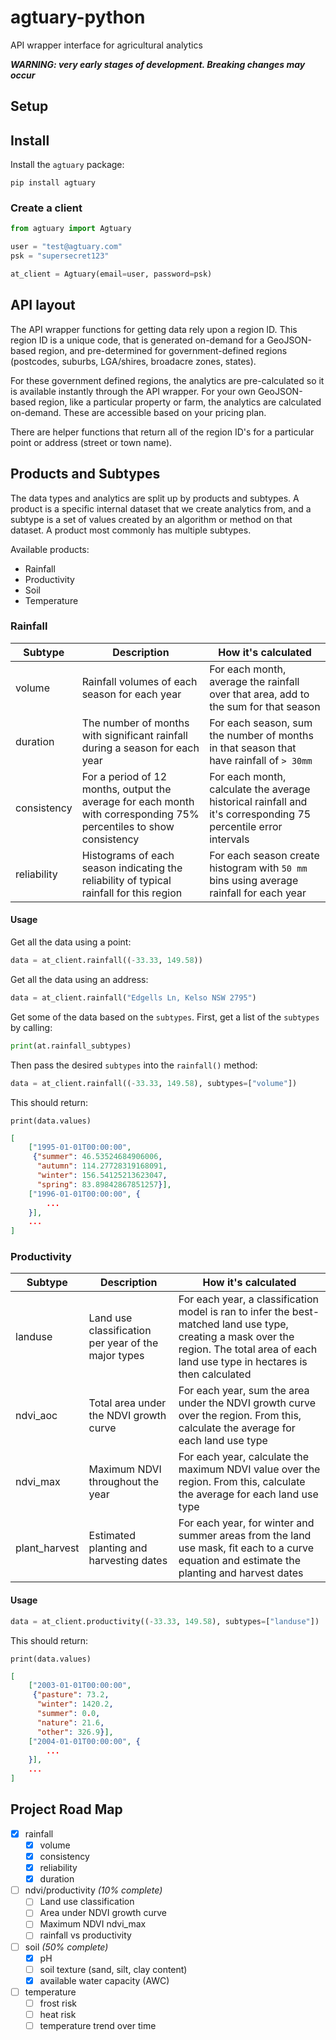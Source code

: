 # agtuary-python

API wrapper interface for agricultural analytics 

***WARNING: very early stages of development. Breaking changes may occur***

## Setup

## Install

Install the `agtuary` package:

```
pip install agtuary
```

### Create a client


```python
from agtuary import Agtuary

user = "test@agtuary.com"
psk = "supersecret123"

at_client = Agtuary(email=user, password=psk)
```

## API layout

The API wrapper functions for getting data rely upon a region ID. This region ID is a unique code, that is generated on-demand for a GeoJSON-based region, and pre-determined for government-defined regions (postcodes, suburbs, LGA/shires, broadacre zones, states). 

For these government defined regions, the analytics are pre-calculated so it is available instantly through the API wrapper. For your own GeoJSON-based region, like a particular property or farm, the analytics are calculated on-demand. These are accessible based on your pricing plan.

There are helper functions that return all of the region ID's for a particular point or address (street or town name).


## Products and Subtypes

The data types and analytics are split up by products and subtypes. A product is a specific internal dataset that we create analytics from, and a subtype is a set of values created by an algorithm or method on that dataset. A product most commonly has multiple subtypes.

Available products:

- Rainfall
- Productivity
- Soil
- Temperature

### Rainfall


|Subtype|Description|How it's calculated|
|---|---|---|
|volume|Rainfall volumes of each season for each year|For each month, average the rainfall over that area, add to the sum for that season|
|duration|The number of months with significant rainfall during a season for each year|For each season, sum the number of months in that season that have rainfall of `> 30mm`|
consistency|For a period of 12 months, output the average for each month with corresponding 75% percentiles to show consistency|For each month, calculate the average historical rainfall and it's corresponding 75 percentile error intervals|
|reliability|Histograms of each season indicating the reliability of typical rainfall for this region|For each season create  histogram with `50 mm` bins using average rainfall for each year|

#### Usage

Get all the data using a point:

```python
data = at_client.rainfall((-33.33, 149.58))
```

Get all the data using an address:

```python
data = at_client.rainfall("Edgells Ln, Kelso NSW 2795")
```

Get some of the data based on the `subtypes`. First, get a list of the `subtypes` by calling:

```python
print(at.rainfall_subtypes)
```

Then pass the desired `subtypes` into the `rainfall()` method:

```python
data = at_client.rainfall((-33.33, 149.58), subtypes=["volume"])
```

This should return:

`print(data.values)`

```json
[
    ["1995-01-01T00:00:00",
     {"summer": 46.53524684906006,
      "autumn": 114.27728319168091,
      "winter": 156.54125213623047,
      "spring": 83.89842867851257}],
    ["1996-01-01T00:00:00", {
        ...
    }],
    ...
]
```

### Productivity

|Subtype|Description|How it's calculated|
|---|---|---|
|landuse|Land use classification per year of the major types|For each year, a classification model is ran to infer the best-matched land use type, creating a mask over the region. The total area of each land use type in hectares is then calculated |
|ndvi_aoc|Total area under the NDVI growth curve|For each year, sum the area under the NDVI growth curve over the region. From this, calculate the average for each land use type|
|ndvi_max|Maximum NDVI throughout the year|For each year, calculate the maximum NDVI value over the region. From this, calculate the average for each land use type| 
|plant_harvest|Estimated planting and harvesting dates|For each year, for winter and summer areas from the land use mask, fit each to a curve equation and estimate the planting and harvest dates| 

#### Usage

```python
data = at_client.productivity((-33.33, 149.58), subtypes=["landuse"])
```

This should return:

`print(data.values)`

```json
[
    ["2003-01-01T00:00:00",
     {"pasture": 73.2,
      "winter": 1420.2,
      "summer": 0.0,
      "nature": 21.6,
      "other": 326.9}],
    ["2004-01-01T00:00:00", {
        ...
    }],
    ...
]
```

## Project Road Map

- [x] rainfall
    - [x] volume
    - [x] consistency
    - [x] reliability
    - [x] duration
- [ ] ndvi/productivity *(10% complete)*
    - [ ] Land use classification
    - [ ] Area under NDVI growth curve
    - [ ] Maximum NDVI ndvi_max
    - [ ] rainfall vs productivity
- [ ] soil *(50% complete)*
    - [x] pH
    - [ ] soil texture (sand, silt, clay content)
    - [x] available water capacity (AWC)
- [ ] temperature
    - [ ] frost risk
    - [ ] heat risk
    - [ ] temperature trend over time
